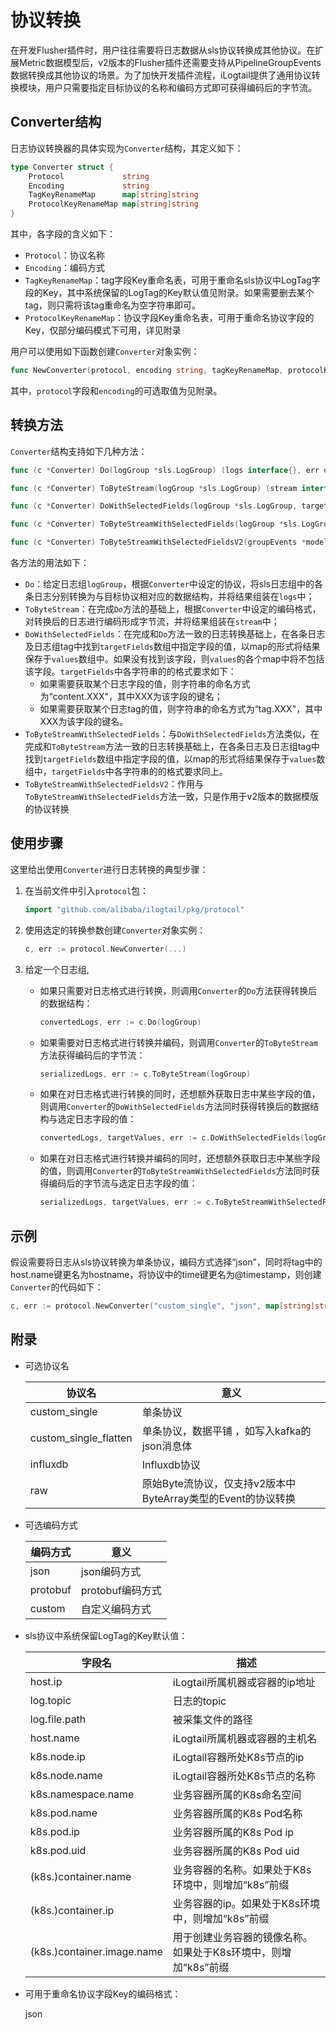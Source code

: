 # 协议转换

在开发Flusher插件时，用户往往需要将日志数据从sls协议转换成其他协议。在扩展Metric数据模型后，v2版本的Flusher插件还需要支持从PipelineGroupEvents数据转换成其他协议的场景。为了加快开发插件流程，iLogtail提供了通用协议转换模块，用户只需要指定目标协议的名称和编码方式即可获得编码后的字节流。

## Converter结构

日志协议转换器的具体实现为`Converter`结构，其定义如下：

```Go
type Converter struct {
    Protocol             string
    Encoding             string
    TagKeyRenameMap      map[string]string
    ProtocolKeyRenameMap map[string]string
}
```

其中，各字段的含义如下：

- `Protocol`：协议名称
- `Encoding`：编码方式
- `TagKeyRenameMap`：tag字段Key重命名表，可用于重命名sls协议中LogTag字段的Key，其中系统保留的LogTag的Key默认值见附录。如果需要删去某个tag，则只需将该tag重命名为空字符串即可。
- `ProtocolKeyRenameMap`：协议字段Key重命名表，可用于重命名协议字段的Key，仅部分编码模式下可用，详见附录

用户可以使用如下函数创建`Converter`对象实例：

```Go
func NewConverter(protocol, encoding string, tagKeyRenameMap, protocolKeyRenameMap map[string]string) (*Converter, error)
```

其中，`protocol`字段和`encoding`的可选取值为见附录。

## 转换方法

`Converter`结构支持如下几种方法：

```Go
func (c *Converter) Do(logGroup *sls.LogGroup) (logs interface{}, err error)

func (c *Converter) ToByteStream(logGroup *sls.LogGroup) (stream interface{}, err error)

func (c *Converter) DoWithSelectedFields(logGroup *sls.LogGroup, targetFields []string) (logs interface{}, values []map[string]string, err error)

func (c *Converter) ToByteStreamWithSelectedFields(logGroup *sls.LogGroup, targetFields []string) (stream interface{}, values []map[string]string, err error)

func (c *Converter) ToByteStreamWithSelectedFieldsV2(groupEvents *models.PipelineGroupEvents, targetFields []string) (stream interface{}, values []map[string]string, err error)
```

各方法的用法如下：

- `Do`：给定日志组`logGroup`，根据`Converter`中设定的协议，将sls日志组中的各条日志分别转换为与目标协议相对应的数据结构，并将结果组装在`logs`中；
- `ToByteStream`：在完成`Do`方法的基础上，根据`Converter`中设定的编码格式，对转换后的日志进行编码形成字节流，并将结果组装在`stream`中；
- `DoWithSelectedFields`：在完成和`Do`方法一致的日志转换基础上，在各条日志及日志组tag中找到`targetFields`数组中指定字段的值，以map的形式将结果保存于`values`数组中。如果没有找到该字段，则`values`的各个map中将不包括该字段。`targetFields`中各字符串的的格式要求如下：
  - 如果需要获取某个日志字段的值，则字符串的命名方式为“content.XXX"，其中XXX为该字段的键名；
  - 如果需要获取某个日志tag的值，则字符串的命名方式为“tag.XXX"，其中XXX为该字段的键名。
- `ToByteStreamWithSelectedFields`：与`DoWithSelectedFields`方法类似，在完成和`ToByteStream`方法一致的日志转换基础上，在各条日志及日志组tag中找到`targetFields`数组中指定字段的值，以map的形式将结果保存于`values`数组中，`targetFields`中各字符串的的格式要求同上。
- `ToByteStreamWithSelectedFieldsV2`：作用与`ToByteStreamWithSelectedFields`方法一致，只是作用于v2版本的数据模版的协议转换



## 使用步骤

这里给出使用`Converter`进行日志转换的典型步骤：

1. 在当前文件中引入`protocol`包：

    ```Go
    import "github.com/alibaba/ilogtail/pkg/protocol"
    ```

2. 使用选定的转换参数创建`Converter`对象实例：

    ```Go
    c, err := protocol.NewConverter(...)
    ```

3. 给定一个日志组,

    - 如果只需要对日志格式进行转换，则调用`Converter`的`Do`方法获得转换后的数据结构：

        ```Go
        convertedLogs, err := c.Do(logGroup)
        ```

    - 如果需要对日志格式进行转换并编码，则调用`Converter`的`ToByteStream`方法获得编码后的字节流：

        ```Go
        serializedLogs, err := c.ToByteStream(logGroup)
        ```

    - 如果在对日志格式进行转换的同时，还想额外获取日志中某些字段的值，则调用`Converter`的`DoWithSelectedFields`方法同时获得转换后的数据结构与选定日志字段的值：

        ```Go
        convertedLogs, targetValues, err := c.DoWithSelectedFields(logGroup, selectedFields)
        ```

    - 如果在对日志格式进行转换并编码的同时，还想额外获取日志中某些字段的值，则调用`Converter`的`ToByteStreamWithSelectedFields`方法同时获得编码后的字节流与选定日志字段的值：

        ```Go
        serializedLogs, targetValues, err := c.ToByteStreamWithSelectedFields(logGroup, selectedFields)
        ```

## 示例

假设需要将日志从sls协议转换为单条协议，编码方式选择“json”，同时将tag中的host.name键更名为hostname，将协议中的time键更名为@timestamp，则创建`Converter`的代码如下：

```Go
c, err := protocol.NewConverter("custom_single", "json", map[string]string{"host.name":"hostname"}, map[string]string{"time", "@timestamp"})
```

## 附录

- 可选协议名

    | 协议名                   | 意义                                       |
    |------------------------------------------| ------ |
    | custom_single         | 单条协议                                     |
    | custom_single_flatten | 单条协议，数据平铺 ，如写入kafka的json消息体              |
    | influxdb              | Influxdb协议                               |
    | raw                   | 原始Byte流协议，仅支持v2版本中ByteArray类型的Event的协议转换 |


- 可选编码方式

    | 编码方式 | 意义 |
    | ------ | ------ |
    | json | json编码方式 |
    | protobuf | protobuf编码方式 |
    | custom | 自定义编码方式  |

- sls协议中系统保留LogTag的Key默认值：

    | 字段名 | 描述 |
    | ------ | ------ |
    | host.ip | iLogtail所属机器或容器的ip地址 |
    | log.topic | 日志的topic |
    | log.file.path | 被采集文件的路径 |
    | host.name | iLogtail所属机器或容器的主机名 |
    | k8s.node.ip | iLogtail容器所处K8s节点的ip |
    | k8s.node.name | iLogtail容器所处K8s节点的名称 |
    | k8s.namespace.name | 业务容器所属的K8s命名空间 |
    | k8s.pod.name | 业务容器所属的K8s Pod名称 |
    | k8s.pod.ip | 业务容器所属的K8s Pod ip |
    | k8s.pod.uid | 业务容器所属的K8s Pod uid |
    | (k8s.)container.name | 业务容器的名称。如果处于K8s环境中，则增加“k8s”前缀 |
    | (k8s.)container.ip | 业务容器的ip。如果处于K8s环境中，则增加“k8s”前缀 |
    | (k8s.)container.image.name | 用于创建业务容器的镜像名称。如果处于K8s环境中，则增加“k8s”前缀 |

- 可用于重命名协议字段Key的编码格式：

    json
